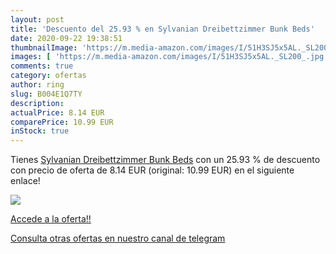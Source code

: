 ```yaml
---
layout: post
title: 'Descuento del 25.93 % en Sylvanian Dreibettzimmer Bunk Beds'
date: 2020-09-22 19:38:51
thumbnailImage: 'https://m.media-amazon.com/images/I/51H3SJ5x5AL._SL200_.jpg'
images: [ 'https://m.media-amazon.com/images/I/51H3SJ5x5AL._SL200_.jpg' ]
comments: true
category: ofertas
author: ring
slug: B004E1Q7TY
description:
actualPrice: 8.14 EUR
comparePrice: 10.99 EUR
inStock: true
---
```


Tienes [Sylvanian Dreibettzimmer Bunk Beds](https://www.amazon.com/dp/B004E1Q7TY/?tag=redken08-20) con un 25.93 % de descuento con precio de oferta de 8.14 EUR (original: 10.99 EUR) en el siguiente enlace!

[![](https://m.media-amazon.com/images/I/51H3SJ5x5AL._SL200_.jpg)](https://www.amazon.com/dp/B004E1Q7TY/?tag=redken08-20)

[Accede a la oferta!!](https://www.amazon.com/dp/B004E1Q7TY/?tag=redken08-20)

[Consulta otras ofertas en nuestro canal de telegram](https://t.me/s/ofertas25)
